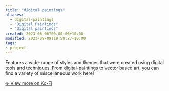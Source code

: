 ```yaml
---
title: "digital paintings"
aliases:
  - digital-paintings
  - "Digital Paintings"
  - "digital paintings"
created: 2023-06-06T00:00:00+10:00
modified: 2023-09-09T19:59:27+10:00
tags:
- project
---
```


Features a wide-range of styles and themes that were created using digital tools and techniques. From digital-paintings to vector based art, you can find a variety of miscellaneous work here!

[☕️ View more on Ko-Fi](https://ko-fi.com/album/-Studies-O4O2KSOBV)